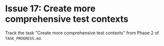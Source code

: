 # Issue 17: Create more comprehensive test contexts

Track the task "Create more comprehensive test contexts" from Phase 2 of `TASK_PROGRESS.md`.
